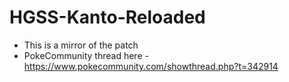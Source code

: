# HGSS-Kanto-Reloaded

- This is a mirror of the patch
- PokeCommunity thread here - https://www.pokecommunity.com/showthread.php?t=342914
